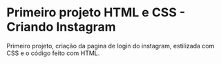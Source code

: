 # Primeiro projeto HTML e CSS - Criando Instagram



Primeiro projeto, criação da pagina de login do instagram, estilizada com CSS e o código feito com HTML.